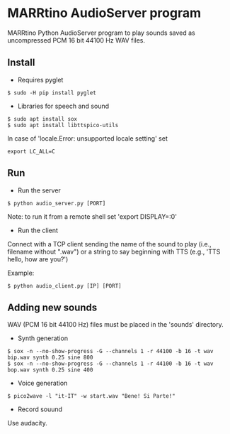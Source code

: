 # MARRtino AudioServer program #

MARRtino Python AudioServer program to play sounds saved as uncompressed PCM 16 bit 44100 Hz WAV files.

## Install ##

* Requires pyglet

```
$ sudo -H pip install pyglet
```

* Libraries for speech and sound
```
$ sudo apt install sox
$ sudo apt install libttspico-utils
```
In case of 'locale.Error: unsupported locale setting' set 
```
export LC_ALL=C
```



## Run ##

* Run the server

```
$ python audio_server.py [PORT]

```

Note: to run it from a remote shell set 'export DISPLAY=:0'

* Run the client

Connect with a TCP client sending the name of the sound to play (i.e., filename without ".wav")
or a string to say beginning with TTS (e.g., 'TTS hello, how are you?')

Example:

```
$ python audio_client.py [IP] [PORT]

```



## Adding new sounds ##

WAV (PCM 16 bit 44100 Hz) files must be placed in the 'sounds' directory.


* Synth generation

```
$ sox -n --no-show-progress -G --channels 1 -r 44100 -b 16 -t wav bip.wav synth 0.25 sine 800 
$ sox -n --no-show-progress -G --channels 1 -r 44100 -b 16 -t wav bop.wav synth 0.25 sine 400 
```

* Voice generation
```
$ pico2wave -l "it-IT" -w start.wav "Bene! Si Parte!"
```

* Record souund

Use audacity.



